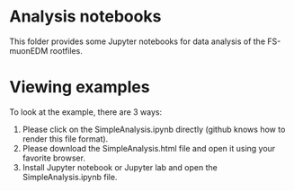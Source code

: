 # Analysis notebooks

This folder provides some Jupyter notebooks for data analysis of the FS-muonEDM rootfiles.

# Viewing examples

To look at the example, there are 3 ways:

1) Please click on the SimpleAnalysis.ipynb directly (github knows how to render this file format). 
2) Please download the SimpleAnalysis.html file and open it using your favorite browser.
3) Install Jupyter notebook or Jupyter lab and open the SimpleAnalysis.ipynb file.
